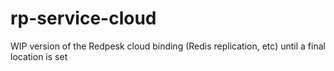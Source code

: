 # rp-service-cloud

WIP version of the Redpesk cloud binding (Redis replication, etc) until a final location is set
